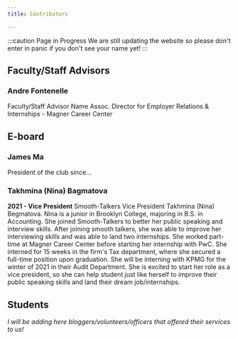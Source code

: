 ```yaml
---
title: Contributors

---
```


:::caution Page in Progress
We are still updating the website so please don't enter in panic if you don't
see your name yet!
:::

## Faculty/Staff Advisors

### Andre Fontenelle
Faculty/Staff Advisor Name
Assoc. Director for Employer Relations & Internships - Magner Career Center


## E-board

### James Ma
President of the club since...


### Takhmina (Nina) Bagmatova
**2021 - Vice President**
Smooth-Talkers Vice President Takhmina (Nina) Begmatova. Nina is a junior in Brooklyn College, majoring in B.S. in Accounting. She joined Smooth-Talkers to better her public speaking and interview skills. After joining smooth talkers, she was able to improve her interviewing skills and was able to land two internships. She worked part-time at Magner Career Center before starting her internship with PwC. She interned for 15 weeks in the firm's Tax department, where she secured a full-time position upon graduation. She will be interning with KPMG for the winter of 2021 in their Audit Department. She is excited to start her role as a vice president, so she can help student just like herself to improve their public speaking skills and land their dream job/internships.



## Students

*I will be adding here bloggers/volunteers/officers that offered their services
to us!*



